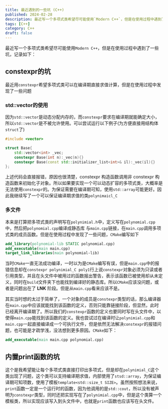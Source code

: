 ```yaml
---
title: 最近遇到的一些坑 (C++)
published: 2024-02-28
description: 最近写一个多项式类希望尽可能使用`Modern C++`，但是在使用过程中遇到了一些坑.
tags: [C++]
category: C++
draft: false
---
```


最近写一个多项式类希望尽可能使用`Modern C++`，但是在使用过程中遇到了一些坑，记录如下：

<!--more-->

## constexpr的坑

最近用`constexpr`希望多项式类可以在编译期直接求值计算，但是在使用过程中发现了一些问题

### std::vector的使用

因为`std::vector`是动态分配内存的，而`constexpr`要求在编译期就能确定大小，所以`std::vector`是不被允许使用。可以尝试运行以下例子(为方便直接用结构体`struct`了)

```cpp
#include <vector>

struct Base{
    std::vector<int> _vec;
    constexpr Base(int n):_vec(n){}
    constexpr Base(const std::initializer_list<int>& il):_vec(il){}
};
```

上述代码会直接报错，原因也很清楚，constexpr 构造函数调用非 constexpr 构造函数来初始化子对象。所以如果要实现一个可以动态扩容的多项式类，大概率是无法使用`constexpr`的。为保证需要在编译期可知，使用`std::array`可能更好。因此我继续写了一个可以保证编译期求值的类`polynimaicl_C`

### 多文件

本来是打算把多项式类的声明写在`polynimial.h`中，定义写在`polynomial.cpp`中，然后把`polynomial.cpp`编译成静态库
与`main.cpp`链接，在`main.cpp`调用多项式类的成员函数。但是在使用过程中发现了一些问题，`CMake`编写如下

```cmake
add_library(polynomial-lib STATIC polynomial.cpp)
add_executable(main main.cpp)
target_link_libraries(main polynomial-lib)
```

当时`CMake`一直无法成功编译，一时以为是`CMake`编写有误，但是`main.cpp`中的报错信息却在`constexpr polynimial_C poly1`行上说`constexpr`对象必须为只读或者引用类型，并且在头文件中被用过的函数报出警告，表示该函数已被使用却从未定义，同时在`build`文件夹下也能找到编译好的静态库。所以`CMake`应该没问题，或者是问题出在了 **LNK** 阶段。但是从`main.cpp`看来应该不是。

其实当时想的太过于简单了，一个对象的成员是`constexpr`类型的话，那么编译器在`main.cpp`中应该就能找到该函数的定义，否则只能靠链接阶段，但显然，此时已经离开编译期了。所以我们的`constexpr`函数的定义也要同时写在头文件中，以使得`main.cpp`能找到该函数的定义。我也尝试过在编译时让`polynimial.cpp`和`main.cpp`一起直接编译成一个可执行文件，但是依然无法解决`constexpr`的报错问题，也可能是才疏学浅，没法想到更多原因。`CMake`如下：

```cmake
add_executable(main main.cpp polynomial.cpp)
```

## 内置print函数的坑

这个是我希望能让每个多项式类直接打印出多项式，但是却在`polynimial_C`这个类出现了问题，这个类可以支持编译期求值，内部使用了`stsd::array`，为保证编译期可知项数，使用了模板`template<std::size_t SIZE>`。虽然按照想法来说，`print`函数一定是一个运行时的函数，因为他调用的是`std::cout`，所以没有被声明为`constexpr`类型，同时还把实现写在了`polynimial.cpp`中，但是这个类算一个模板类，所以实现应该写入到头文件中，也就是`print`函数也应该写在头文件。
